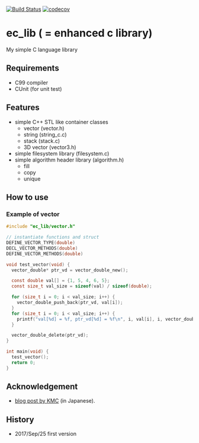 [![Build Status](https://travis-ci.org/kohnakagawa/ec_lib.svg?branch=master)](https://travis-ci.org/kohnakagawa/ec_lib)
[![codecov](https://codecov.io/gh/kohnakagawa/ec_lib/branch/master/graph/badge.svg)](https://codecov.io/gh/kohnakagawa/ec_lib)

ec_lib ( = enhanced c library)
=============
My simple C language library 

## Requirements
* C99 compiler
* CUnit (for unit test)

## Features
* simple C++ STL like container classes
  * vector (vector.h)
  * string (string_c.c)
  * stack (stack.c)
  * 3D vector (vector3.h)
* simple filesystem library (filesystem.c)
* simple algorithm header library (algorithm.h)
  * fill
  * copy
  * unique

## How to use
### Example of vector

``` c
#include "ec_lib/vector.h"

// instantiate functions and struct
DEFINE_VECTOR_TYPE(double)
DECL_VECTOR_METHODS(double)
DEFINE_VECTOR_METHODS(double)

void test_vector(void) {
  vector_double* ptr_vd = vector_double_new();

  const double val[] = {1, 5, 4, 6, 5};
  const size_t val_size = sizeof(val) / sizeof(double);

  for (size_t i = 0; i < val_size; i++) {
    vector_double_push_back(ptr_vd, val[i]);
  }
  for (size_t i = 0; i < val_size; i++) {
    printf("val[%d] = %f, ptr_vd[%d] = %f\n", i, val[i], i, vector_double_at(ptr_vd, i));
  }

  vector_double_delete(ptr_vd);
}

int main(void) {
  test_vector();
  return 0;
}
```

## Acknowledgement
* [blog post by KMC](http://kmc.hatenablog.jp/entry/2015/12/09/051358) (in Japanese).

## History
* 2017/Sep/25 first version
